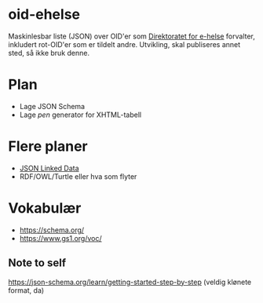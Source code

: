 # oid-ehelse

Maskinlesbar liste (JSON) over OID'er som [Direktoratet for e-helse](https://www.ehelse.no/) forvalter, 
inkludert rot-OID'er som er tildelt andre. 
Utvikling, skal publiseres annet sted, så ikke bruk denne.

# Plan

- Lage JSON Schema
- Lage _pen_ generator for XHTML-tabell

# Flere planer
- [JSON Linked Data](https://www.w3.org/TR/json-ld11/)
- RDF/OWL/Turtle eller hva som flyter

# Vokabulær
- https://schema.org/
- https://www.gs1.org/voc/

## Note to self

https://json-schema.org/learn/getting-started-step-by-step (veldig klønete format, da)
